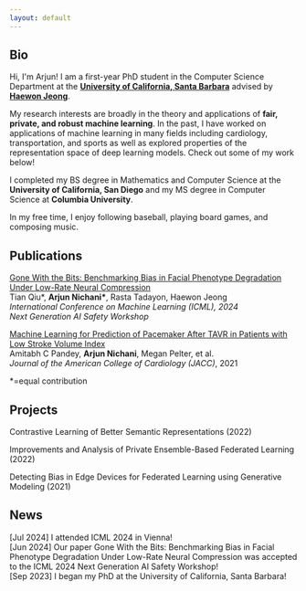 ```yaml
---
layout: default
---
```


## Bio

Hi, I'm Arjun! I am a first-year PhD student in the Computer Science Department at the **[University of California, Santa Barbara](https://www.ucsb.edu/)** advised by **[Haewon Jeong](https://www.haewonjeong.com/)**.

My research interests are broadly in the theory and applications of **fair, private, and robust machine learning**. In the past, I have worked on applications of machine learning in many fields including cardiology, transportation, and sports as well as explored properties of the representation space of deep learning models. Check out some of my work below!

I completed my BS degree in Mathematics and Computer Science at the **University of California, San Diego** and my MS degree in Computer Science at **Columbia University**.

In my free time, I enjoy following baseball, playing board games, and composing music.





## Publications

[Gone With the Bits: Benchmarking Bias in Facial Phenotype Degradation Under Low-Rate Neural Compression](https://openreview.net/forum?id=zIrvyQdIG4)  
Tian Qiu\*, **Arjun Nichani\***, Rasta Tadayon, Haewon Jeong  
*International Conference on Machine Learning (ICML), 2024*  
*Next Generation AI Safety Workshop*

[Machine Learning for Prediction of Pacemaker After TAVR in Patients with Low Stroke Volume Index](https://www.jacc.org/doi/full/10.1016/S0735-1097%2821%2902541-9)  
Amitabh C Pandey, **Arjun Nichani**, Megan Pelter, et al.  
*Journal of the American College of Cardiology (JACC)*, 2021

\*=equal contribution

## Projects

Contrastive Learning of Better Semantic Representations (2022)

Improvements and Analysis of Private Ensemble-Based Federated Learning (2022)

Detecting Bias in Edge Devices for Federated Learning using Generative Modeling (2021)


## News

[Jul 2024] I attended ICML 2024 in Vienna!  
[Jun 2024] Our paper Gone With the Bits: Benchmarking Bias in Facial Phenotype Degradation Under Low-Rate Neural Compression was accepted to the ICML 2024 Next Generation AI Safety Workshop!  
[Sep 2023] I began my PhD at the University of California, Santa Barbara!
